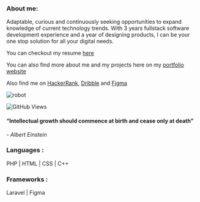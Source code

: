 ### About me: 
Adaptable, curious and continuously seeking opportunities to expand knowledge of current technology trends. With 3 years fullstack software development experience and a year of designing products, I can be your one stop solution for all your digital needs. 

You can checkout my resume [here](https://drive.google.com/file/d/1Waa8JNjNkbo6mXAM1DkbnnMh2hvBt826/view?usp=sharing)

You can also find more about me and my projects here on my [portfolio website](https://rezaalhassan.github.io)

Also find me on [HackerRank](https://www.hackerrank.com/h1910876), [Dribble](https://www.dribbble.com/reza11981284128) and [Figma](https://www.figma.com/@reza1198)


![robot](https://github.com/RezaAlHassan/RezaAlHassan/assets/24864973/d60669a9-60cb-4aa3-9d7d-1c15f2d36135)

![GitHub Views](https://komarev.com/ghpvc/?username=RezaAlHassan)

#### “Intellectual growth should commence at birth and cease only at death”
 <em> - Albert Einstein </em>

### Languages :
PHP | HTML | CSS | C++ 

### Frameworks :
Laravel | Figma 







